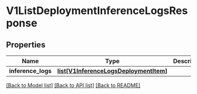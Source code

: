 # V1ListDeploymentInferenceLogsResponse

## Properties
Name | Type | Description | Notes
------------ | ------------- | ------------- | -------------
**inference_logs** | [**list[V1InferenceLogsDeploymentItem]**](V1InferenceLogsDeploymentItem.md) |  | [optional] 

[[Back to Model list]](../README.md#documentation-for-models) [[Back to API list]](../README.md#documentation-for-api-endpoints) [[Back to README]](../README.md)


